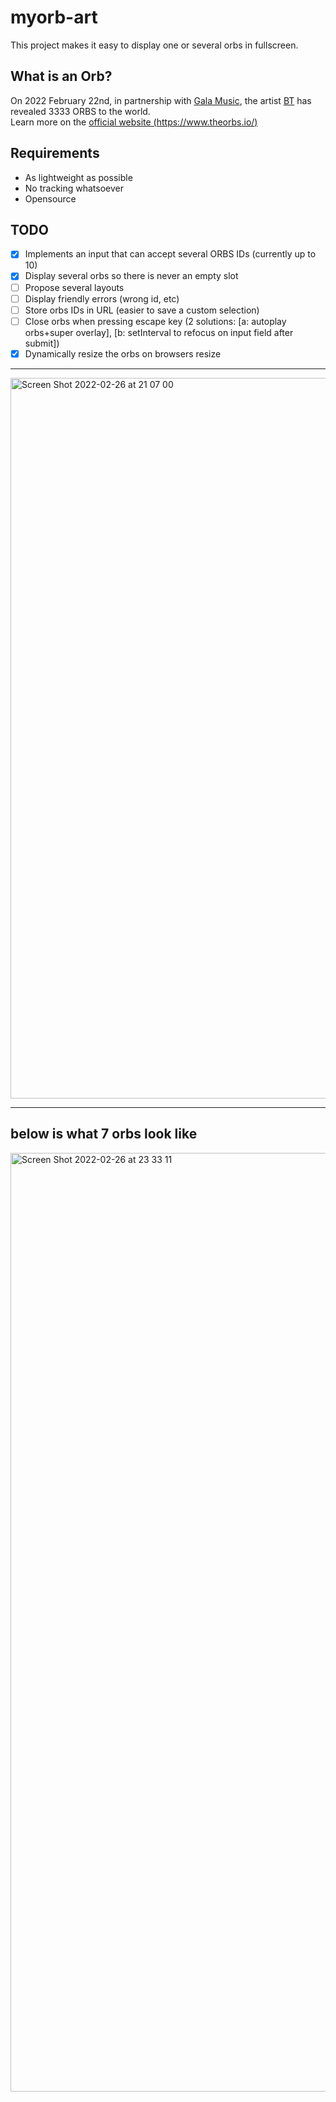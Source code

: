 # myorb-art

This project makes it easy to display one or several orbs in fullscreen.

## What is an Orb?

On 2022 February 22nd, in partnership with [Gala Music](https://twitter.com/gogalamusic), the artist [BT](https://twitter.com/BT) has revealed 3333 ORBS to the world.  
Learn more on the [official website (https://www.theorbs.io/)](https://www.theorbs.io/)

## Requirements
 - As lightweight as possible
 - No tracking whatsoever
 - Opensource

## TODO
 - [x] Implements an input that can accept several ORBS IDs (currently up to 10)
 - [x] Display several orbs so there is never an empty slot 
 - [ ] Propose several layouts
 - [ ] Display friendly errors (wrong id, etc)
 - [ ] Store orbs IDs in URL (easier to save a custom selection)
 - [ ] Close orbs when pressing escape key (2 solutions: [a: autoplay orbs+super overlay], [b: setInterval to refocus on input field after submit])
 - [x] Dynamically resize the orbs on browsers resize

---

<img width="1153" alt="Screen Shot 2022-02-26 at 21 07 00" src="https://user-images.githubusercontent.com/3918958/155857716-6470d472-230f-41ea-a83c-abf4c861e956.png">

---
## below is what 7 orbs look like

<img width="1502" alt="Screen Shot 2022-02-26 at 23 33 11" src="https://user-images.githubusercontent.com/3918958/155861168-944e8da7-ddaf-4da4-8c7e-1d68f93e216e.png">
